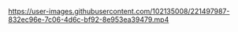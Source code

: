 

https://user-images.githubusercontent.com/102135008/221497987-832ec96e-7c06-4d6c-bf92-8e953ea39479.mp4

